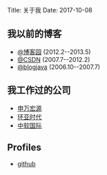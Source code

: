 Title: 关于我
Date: 2017-10-08




## 我以前的博客

- [@博客园](http://www.cnblogs.com/holbrook/) (2012.2--2013.5)
- [@CSDN](http://blog.csdn.net/thinkinside/) (2007.7--2012.2)
- [@blogjava](http://www.blogjava.net/wanghaikuo) (2006.10--2007.7)

## 我工作过的公司

- [申万宏源](http://www.swhysc.com)
- [环亚时代](http://www.mdcl.com.cn/)
- [中软国际](http://www.chinasofti.com/)

## Profiles

- [github](https://github.com/holbrook)
